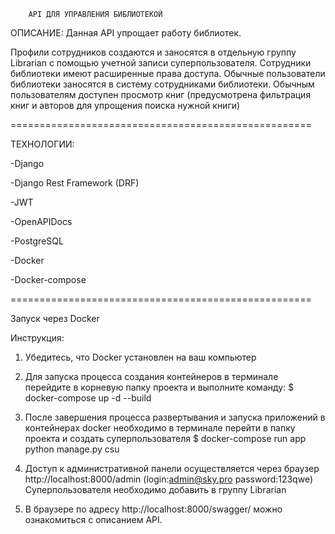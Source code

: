 ﻿        API ДЛЯ УПРАВЛЕНИЯ БИБЛИОТЕКОЙ

ОПИСАНИЕ:
Данная API упрощает работу библиотек. 

Профили сотрудников создаются и заносятся в отдельную группу Librarian с помощью учетной записи суперпользователя.
Сотрудники библиотеки имеют расширенные права доступа. 
Обычные пользователи библиотеки заносятся в систему сотрудниками библиотеки. 
Обычным пользователям доступен просмотр книг (предусмотрена фильтрация книг и авторов для упрощения поиска нужной книги)


====================================================

ТЕХНОЛОГИИ:

-Django 

-Django Rest Framework (DRF)

-JWT

-OpenAPIDocs

-PostgreSQL

-Docker

-Docker-compose
 

====================================================


Запуск через Docker

Инструкция:

1. Убедитесь, что Docker установлен на ваш компьютер

2. Для запуска процесса создания контейнеров в терминале перейдите в корневую папку проекта и выполните команду:
$ docker-compose up -d --build

3. После завершения процесса развертывания и запуска приложений в контейнерах docker необходимо 
в терминале перейти в папку проекта и создать суперпользователя
$ docker-compose run app python manage.py csu

4. Доступ к административной панели осуществляется через браузер http://localhost:8000/admin (login:admin@sky.pro password:123qwe)
Суперпользователя необходимо добавить в группу Librarian

5. В браузере по адресу http://localhost:8000/swagger/ можно ознакомиться с описанием API.
